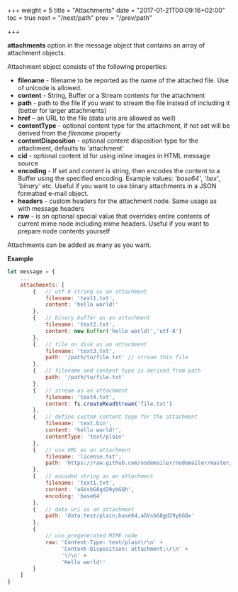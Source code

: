 +++
weight = 5
title = "Attachments"
date = "2017-01-21T00:09:16+02:00"
toc = true
next = "/next/path"
prev = "/prev/path"

+++

**attachments** option in the message object that contains an array of attachment objects.

Attachment object consists of the following properties:

- **filename** - filename to be reported as the name of the attached file. Use of unicode is allowed.
- **content** - String, Buffer or a Stream contents for the attachment
- **path** - path to the file if you want to stream the file instead of including it (better for larger attachments)
- **href** – an URL to the file (data uris are allowed as well)
- **contentType** - optional content type for the attachment, if not set will be derived from the *filename* property
- **contentDisposition** - optional content disposition type for the attachment, defaults to 'attachment'
- **cid** - optional content id for using inline images in HTML message source
- **encoding** - If set and *content* is string, then encodes the content to a Buffer using the specified encoding. Example values: *'base64'*, *'hex'*, *'binary'* etc. Useful if you want to use binary attachments in a JSON formatted e-mail object.
- **headers** - custom headers for the attachment node. Same usage as with message headers
- **raw** - is an optional special value that overrides entire contents of current mime node including mime headers. Useful if you want to prepare node contents yourself

Attachments can be added as many as you want.

**Example**

```javascript
let message = {
    ...
    attachments: [
        {   // utf-8 string as an attachment
            filename: 'text1.txt',
            content: 'hello world!'
        },
        {   // binary buffer as an attachment
            filename: 'text2.txt',
            content: new Buffer('hello world!','utf-8')
        },
        {   // file on disk as an attachment
            filename: 'text3.txt',
            path: '/path/to/file.txt' // stream this file
        },
        {   // filename and content type is derived from path
            path: '/path/to/file.txt'
        },
        {   // stream as an attachment
            filename: 'text4.txt',
            content: fs.createReadStream('file.txt')
        },
        {   // define custom content type for the attachment
            filename: 'text.bin',
            content: 'hello world!',
            contentType: 'text/plain'
        },
        {   // use URL as an attachment
            filename: 'license.txt',
            path: 'https://raw.github.com/nodemailer/nodemailer/master/LICENSE'
        },
        {   // encoded string as an attachment
            filename: 'text1.txt',
            content: 'aGVsbG8gd29ybGQh',
            encoding: 'base64'
        },
        {   // data uri as an attachment
            path: 'data:text/plain;base64,aGVsbG8gd29ybGQ='
        },
        {
            // use pregenerated MIME node
            raw: 'Content-Type: text/plain\r\n' +
                 'Content-Disposition: attachment;\r\n' +
                 '\r\n' +
                 'Hello world!'
        }
    ]
}
```
